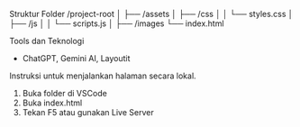 Struktur Folder
/project-root
│
├── /assets
│   ├── /css
│   │   └── styles.css
│   ├── /js
│   │   └── scripts.js
│   ├── /images
└──  index.html

Tools dan Teknologi
- ChatGPT, Gemini AI, Layoutit

Instruksi untuk menjalankan halaman secara lokal.
1. Buka folder di VSCode
2. Buka index.html
3. Tekan F5 atau gunakan Live Server  
